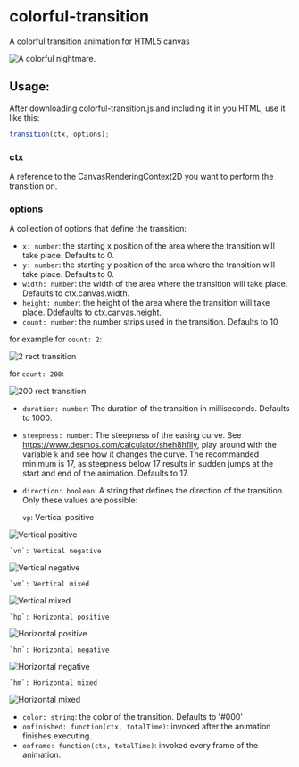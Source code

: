 # colorful-transition
A colorful transition animation for HTML5 canvas

![A colorful nightmare.][ct]

## Usage:
After downloading colorful-transition.js and including it in you HTML, use it like this:

```javascript
transition(ctx, options);
```

### ctx
A reference to the CanvasRenderingContext2D you want to perform the transition on.
### options
A collection of options that define the transition:
- `x: number`: the starting x position of the area where the transition will take place. Defaults to 0.
- `y: number`: the starting y position of the area where the transition will take place. Defaults to 0.
- `width: number`: the width of the area where the transition will take place. Defaults to ctx.canvas.width.
- `height: number`: the height of the area where the transition will take place. Ddefaults to ctx.canvas.height.
- `count: number`: the number strips used in the transition. Defaults to 10

for example for `count: 2`:

![2 rect transition][2ct]

for `count: 200`:

![200 rect transition][200ct]

- `duration: number`: The duration of the transition in milliseconds. Defaults to 1000.
- `steepness: number`: The steepness of the easing curve. See https://www.desmos.com/calculator/sheh8hflly, play around with the variable `k` and see how it changes the curve. The recommanded minimum is 17, as steepness below 17 results in sudden jumps at the start and end of the animation. Defaults to 17.
- `direction: boolean`: A string that defines the direction of the transition. Only these values are possible:

    `vp`: Vertical positive

![Vertical positive][vp]

    `vn`: Vertical negative

![Vertical negative][vn]

    `vm`: Vertical mixed

![Vertical mixed][vm]

    `hp`: Horizontal positive

![Horizontal positive][hp]

    `hn`: Horizontal negative

![Horizontal negative][hn]

    `hm`: Horizontal mixed
    
![Horizontal mixed][hm]

- `color: string`: the color of the transition. Defaults to '#000'
- `onfinished: function(ctx, totalTime)`: invoked after the animation finishes executing.
- `onframe: function(ctx, totalTime)`: invoked every frame of the animation.



[ct]: https://raw.githubusercontent.com/HSaleh852/Images/master/ct.gif
[2ct]: https://raw.githubusercontent.com/HSaleh852/Images/master/2ct.gif
[200ct]: https://raw.githubusercontent.com/HSaleh852/Images/master/200ct.gif
[vp]: https://raw.githubusercontent.com/HSaleh852/Images/master/vp.gif
[vn]: https://raw.githubusercontent.com/HSaleh852/Images/master/vn.gif
[vm]: https://raw.githubusercontent.com/HSaleh852/Images/master/vm.gif
[hp]: https://raw.githubusercontent.com/HSaleh852/Images/master/hp.gif
[hn]: https://raw.githubusercontent.com/HSaleh852/Images/master/hn.gif
[hm]: https://raw.githubusercontent.com/HSaleh852/Images/master/hm.gif